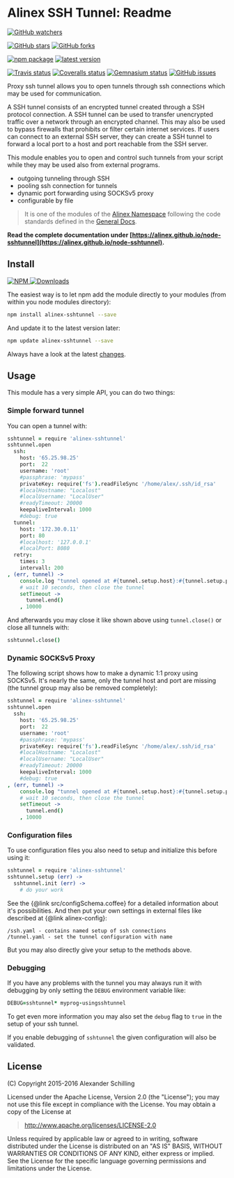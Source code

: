 Alinex SSH Tunnel: Readme
=================================================

[![GitHub watchers](
  https://img.shields.io/github/watchers/alinex/node-sshtunnel.svg?style=social&label=Watch&maxAge=2592000)](
  https://github.com/alinex/node-sshtunnel/subscription)
<!-- {.hidden-small} -->
[![GitHub stars](
  https://img.shields.io/github/stars/alinex/node-sshtunnel.svg?style=social&label=Star&maxAge=2592000)](
  https://github.com/alinex/node-sshtunnel)
[![GitHub forks](
  https://img.shields.io/github/forks/alinex/node-sshtunnel.svg?style=social&label=Fork&maxAge=2592000)](
  https://github.com/alinex/node-sshtunnel)
<!-- {.hidden-small} -->
<!-- {p:.right} -->

[![npm package](
  https://img.shields.io/npm/v/alinex-sshtunnel.svg?maxAge=2592000&label=latest%20version)](
  https://www.npmjs.com/package/alinex-sshtunnel)
[![latest version](
  https://img.shields.io/npm/l/alinex-sshtunnel.svg?maxAge=2592000)](
  #license)
<!-- {.hidden-small} -->
[![Travis status](
  https://img.shields.io/travis/alinex/node-sshtunnel.svg?maxAge=2592000&label=develop)](
  https://travis-ci.org/alinex/node-sshtunnel)
[![Coveralls status](
  https://img.shields.io/coveralls/alinex/node-sshtunnel.svg?maxAge=2592000)](
  https://coveralls.io/r/alinex/node-sshtunnel?branch=master)
[![Gemnasium status](
  https://img.shields.io/gemnasium/alinex/node-sshtunnel.svg?maxAge=2592000)](
  https://gemnasium.com/alinex/node-sshtunnel)
[![GitHub issues](
  https://img.shields.io/github/issues/alinex/node-sshtunnel.svg?maxAge=2592000)](
  https://github.com/alinex/node-sshtunnel/issues)
<!-- {.hidden-small} -->


Proxy ssh tunnel allows you to open tunnels through ssh connections which may be
used for communication.

A SSH tunnel consists of an encrypted tunnel created through a SSH protocol
connection. A SSH tunnel can be used to transfer unencrypted traffic over a
network through an encrypted channel. This may also be used to bypass firewalls
that prohibits or filter certain internet services.
If users can connect to an external SSH server, they can create a SSH tunnel to
forward a local port to a host and port reachable from the SSH server.

This module enables you to open and control such tunnels from your script while
they may be used also from external programs.

- outgoing tunneling through SSH
- pooling ssh connection for tunnels
- dynamic port forwarding using SOCKSv5 proxy
- configurable by file

> It is one of the modules of the [Alinex Namespace](https://alinex.github.io/code.html)
> following the code standards defined in the [General Docs](https://alinex.github.io/develop).

__Read the complete documentation under
[https://alinex.github.io/node-sshtunnel](https://alinex.github.io/node-sshtunnel).__
<!-- {p: .hidden} -->


Install
-------------------------------------------------

[![NPM](https://nodei.co/npm/alinex-sshtunnel.png?downloads=true&downloadRank=true&stars=true)
 ![Downloads](https://nodei.co/npm-dl/alinex-sshtunnel.png?months=9&height=3)
](https://www.npmjs.com/package/alinex-sshtunnel)

The easiest way is to let npm add the module directly to your modules
(from within you node modules directory):

``` sh
npm install alinex-sshtunnel --save
```

And update it to the latest version later:

``` sh
npm update alinex-sshtunnel --save
```

Always have a look at the latest [changes](Changelog.md).


Usage
-------------------------------------------------
This module has a very simple API, you can do two things:

### Simple forward tunnel

You can open a tunnel with:

``` coffee
sshtunnel = require 'alinex-sshtunnel'
sshtunnel.open
  ssh:
    host: '65.25.98.25'
    port:  22
    username: 'root'
    #passphrase: 'mypass'
    privateKey: require('fs').readFileSync '/home/alex/.ssh/id_rsa'
    #localHostname: "Localost"
    #localUsername: "LocalUser"
    #readyTimeout: 20000
    keepaliveInterval: 1000
    #debug: true
  tunnel:
    host: '172.30.0.11'
    port: 80
    #localhost: '127.0.0.1'
    #localPort: 8080
  retry:
    times: 3
    intervall: 200
, (err, tunnel) ->
    console.log "tunnel opened at #{tunnel.setup.host}:#{tunnel.setup.port}"
    # wait 10 seconds, then close the tunnel
    setTimeout ->
      tunnel.end()
    , 10000
```

And afterwards you may close it like shown above using `tunnel.close()` or
close all tunnels with:

``` coffee
sshtunnel.close()
```

### Dynamic SOCKSv5 Proxy

The following script shows how to make a dynamic 1:1 proxy using SOCKSv5. It's
nearly the same, only the tunnel host and port are missing (the tunnel group
may also be removed completely):

``` coffee
sshtunnel = require 'alinex-sshtunnel'
sshtunnel.open
  ssh:
    host: '65.25.98.25'
    port:  22
    username: 'root'
    #passphrase: 'mypass'
    privateKey: require('fs').readFileSync '/home/alex/.ssh/id_rsa'
    #localHostname: "Localost"
    #localUsername: "LocalUser"
    #readyTimeout: 20000
    keepaliveInterval: 1000
    #debug: true
, (err, tunnel) ->
    console.log "tunnel opened at #{tunnel.setup.host}:#{tunnel.setup.port}"
    # wait 10 seconds, then close the tunnel
    setTimeout ->
      tunnel.end()
    , 10000
```

### Configuration files

To use configuration files you also need to setup and initialize this before using it:

``` coffee
sshtunnel = require 'alinex-sshtunnel'
sshtunnel.setup (err) ->
  sshtunnel.init (err) ->
    # do your work
```

See the {@link src/configSchema.coffee} for a detailed information about it's possibilities.
And then put your own settings in external files like described at {@link alinex-config}:

    /ssh.yaml - contains named setup of ssh connections
    /tunnel.yaml - set the tunnel configuration with name

But you may also directly give your setup to the methods above.


### Debugging

If you have any problems with the tunnel you may always run it with debugging by
only setting the `DEBUG` environment variable like:

``` coffee
DEBUG=sshtunnel* myprog-usingsshtunnel
```

To get even more information you may also set the `debug` flag to `true` in the
setup of your ssh tunnel.

If you enable debugging of `sshtunnel` the given configuration will also be validated.


License
-------------------------------------------------

(C) Copyright 2015-2016 Alexander Schilling

Licensed under the Apache License, Version 2.0 (the "License");
you may not use this file except in compliance with the License.
You may obtain a copy of the License at

>  <http://www.apache.org/licenses/LICENSE-2.0>

Unless required by applicable law or agreed to in writing, software
distributed under the License is distributed on an "AS IS" BASIS,
WITHOUT WARRANTIES OR CONDITIONS OF ANY KIND, either express or implied.
See the License for the specific language governing permissions and
limitations under the License.
